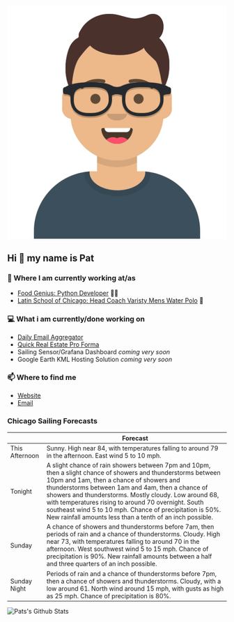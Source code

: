 [![Social banner for p-j-falconer](https://raw.githubusercontent.com/P-J-FALCONER/P-J-FALCONER/master/assets/avataaars.svg)](https://patfalconer.com/)
## Hi :wave: my name is Pat

### 💼 Where I am currently working at/as
- [Food Genius: Python Developer](https://getfoodgenius.com/) 🍔🐍
- [Latin School of Chicago: Head Coach Varisty Mens Water Polo](https://www.latinschool.org/) 🤽


### 💻 What i am currently/done working on
 - [Daily Email Aggregator](https://github.com/P-J-FALCONER/dott_daily_mail)
 - [Quick Real Estate Pro Forma](https://github.com/P-J-FALCONER/henry)
 - Sailing Sensor/Grafana Dashboard *coming very soon*
 - Google Earth KML Hosting Solution *coming very soon*

### 📫 Where to find me
 - [Website](https://patfalconer.com/)
 - [Email](mailto:patrick.j.falconer@gmail.com)


### Chicago Sailing Forecasts
|   | Forecast  |
|---|---|
| This Afternoon | Sunny. High near 84, with temperatures falling to around 79 in the afternoon. East wind 5 to 10 mph. |
| Tonight | A slight chance of rain showers between 7pm and 10pm, then a slight chance of showers and thunderstorms between 10pm and 1am, then a chance of showers and thunderstorms between 1am and 4am, then a chance of showers and thunderstorms. Mostly cloudy. Low around 68, with temperatures rising to around 70 overnight. South southeast wind 5 to 10 mph. Chance of precipitation is 50%. New rainfall amounts less than a tenth of an inch possible. |
| Sunday | A chance of showers and thunderstorms before 7am, then periods of rain and a chance of thunderstorms. Cloudy. High near 73, with temperatures falling to around 70 in the afternoon. West southwest wind 5 to 15 mph. Chance of precipitation is 90%. New rainfall amounts between a half and three quarters of an inch possible. |
| Sunday Night | Periods of rain and a chance of thunderstorms before 7pm, then a chance of showers and thunderstorms. Cloudy, with a low around 61. North wind around 15 mph, with gusts as high as 25 mph. Chance of precipitation is 80%. |

![Pats's Github Stats](https://github-readme-stats.vercel.app/api?username=p-j-falconer&show_icons=true&theme=radical)
